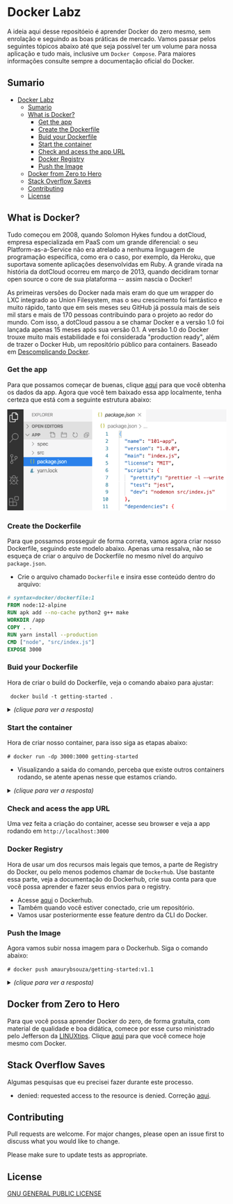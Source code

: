 # Docker Labz
A ideia aqui desse repositóeio é aprender Docker do zero mesmo, sem enrolação e seguindo as boas práticas de mercado. Vamos passar pelos seguintes tópicos abaixo até que seja possível ter um volume para nossa aplicação e tudo mais, inclusive um `Docker Compose`. Para maiores informações consulte sempre a documentação oficial do Docker.

## Sumario

- [Docker Labz](#docker-labz)
  - [Sumario](#sumario)
  - [What is Docker?](#what-is-docker)
    - [Get the app](#get-the-app)
    - [Create the Dockerfile](#create-the-dockerfile)
    - [Buid your Dockerfile](#buid-your-dockerfile)
    - [Start the container](#start-the-container)
    - [Check and acess the app URL](#check-and-acess-the-app-url)
    - [Docker Registry](#docker-registry)
    - [Push the  Image](#push-the--image)
  - [Docker from Zero to Hero](#docker-from-zero-to-hero)
  - [Stack Overflow Saves](#stack-overflow-saves)
  - [Contributing](#contributing)
  - [License](#license)


## What is Docker?
Tudo começou em 2008, quando Solomon Hykes fundou a dotCloud, empresa especializada em PaaS com um grande diferencial: o seu Platform-as-a-Service não era atrelado a nenhuma linguagem de programação específica, como era o caso, por exemplo, da Heroku, que suportava somente aplicações desenvolvidas em Ruby. A grande virada na história da dotCloud ocorreu em março de 2013, quando decidiram tornar open source o core de sua plataforma -- assim nascia o Docker!

As primeiras versões do Docker nada mais eram do que um wrapper do LXC integrado ao Union Filesystem, mas o seu crescimento foi fantástico e muito rápido, tanto que em seis meses seu GitHub já possuía mais de seis mil stars e mais de 170 pessoas contribuindo para o projeto ao redor do mundo. Com isso, a dotCloud passou a se chamar Docker e a versão 1.0 foi lançada apenas 15 meses após sua versão 0.1. A versão 1.0 do Docker trouxe muito mais estabilidade e foi considerada "production ready", além de trazer o Docker Hub, um repositório público para containers. Baseado em [Descomplicando Docker](https://github.com/badtuxx/DescomplicandoDocker).

### Get the app
Para que possamos começar de buenas, clique [aqui](https://github.com/docker/getting-started/tree/master/app) para que você obtenha os dados da app. Agora que você tem baixado essa app localmente, tenha certeza que está com a seguinte estrutura abaixo:

![docker](images/docker01.png)


### Create the Dockerfile
Para que possamos prosseguir de forma correta, vamos agora criar nosso Dockerfile, seguindo este modelo abaixo. Apenas uma ressalva, não se esqueça de criar o arquivo de Dockerfile no mesmo nível do arquivo `package.json`.

- Crie o arquivo chamado `Dockerfile` e insira esse conteúdo dentro do arquivo:

```dockerfile
# syntax=docker/dockerfile:1
FROM node:12-alpine
RUN apk add --no-cache python2 g++ make
WORKDIR /app
COPY . .
RUN yarn install --production
CMD ["node", "src/index.js"]
EXPOSE 3000
```

### Buid your Dockerfile
Hora de criar o build do Dockerfile, veja o comando abaixo para ajustar:

` docker build -t getting-started .`


<details><summary><b></b> <em>(clique para ver a resposta)</em></summary>

```bash
Sending build context to Docker daemon  4.654MB   
Step 1/7 : FROM node:12-alpine
 ---> bb6d28039b8c
Step 2/7 : RUN apk add --no-cache python2 g++ make
 ---> Running in a067c51c395d
fetch https://dl-cdn.alpinelinux.org/alpine/v3.15/main/x86_64/APKINDEX.tar.gz
fetch https://dl-cdn.alpinelinux.org/alpine/v3.15/community/x86_64/APKINDEX.tar.gz
(1/22) Installing binutils (2.37-r3)
(2/22) Installing libgomp (10.3.1_git20211027-r0)
(3/22) Installing libatomic (10.3.1_git20211027-r0)
(4/22) Installing libgphobos (10.3.1_git20211027-r0)
(5/22) Installing gmp (6.2.1-r1)
(6/22) Installing isl22 (0.22-r0)
(7/22) Installing mpfr4 (4.1.0-r0)
(8/22) Installing mpc1 (1.2.1-r0)
(9/22) Installing gcc (10.3.1_git20211027-r0)
(10/22) Installing musl-dev (1.2.2-r7)
(11/22) Installing libc-dev (0.7.2-r3)
(12/22) Installing g++ (10.3.1_git20211027-r0)
(13/22) Installing make (4.3-r0)
(14/22) Installing libbz2 (1.0.8-r1)
(15/22) Installing expat (2.4.7-r0)
(16/22) Installing libffi (3.4.2-r1)
(17/22) Installing gdbm (1.22-r0)
(18/22) Installing ncurses-terminfo-base (6.3_p20211120-r1)
(19/22) Installing ncurses-libs (6.3_p20211120-r1)
(20/22) Installing readline (8.1.1-r0)
(21/22) Installing sqlite-libs (3.36.0-r0)
(22/22) Installing python2 (2.7.18-r4)
Executing busybox-1.34.1-r5.trigger
OK: 229 MiB in 38 packages
Removing intermediate container a067c51c395d
 ---> b2d61b824b3f
Step 3/7 : WORKDIR /app
 ---> Running in 8b5bc690e742
Removing intermediate container 8b5bc690e742
 ---> 4fcb2e6472f6
Step 4/7 : COPY . .
 ---> e80020eac517
Step 5/7 : RUN yarn install --production
 ---> Running in 5d658e33e289
yarn install v1.22.18
[1/4] Resolving packages...
warning Resolution field "ansi-regex@5.0.1" is incompatible with requested version "ansi-regex@^2.0.0"
warning Resolution field "ansi-regex@5.0.1" is incompatible with requested version "ansi-regex@^3.0.0"
[2/4] Fetching packages...
[3/4] Linking dependencies...
[4/4] Building fresh packages...
Done in 12.93s.
Removing intermediate container 5d658e33e289
 ---> 6fca0dcd5d22
Step 6/7 : CMD ["node", "src/index.js"]
 ---> Running in 26d081688136
Removing intermediate container 26d081688136
 ---> fc006139a264
Step 7/7 : EXPOSE 3000
 ---> Running in c0ecacfd20dc
Removing intermediate container c0ecacfd20dc
 ---> 633c01ce663d
Successfully built 633c01ce663d
Successfully tagged getting-started:latest
```
</details>

### Start the container
Hora de criar nosso container, para isso siga as etapas abaixo:

`# docker run -dp 3000:3000 getting-started`

- Visualizando  a saida do comando, perceba que existe outros containers rodando, se atente apenas nesse que estamos criando.

<details><summary><b></b> <em>(clique para ver a resposta)</em></summary>

```bash
# docker container ls
CONTAINER ID   IMAGE                   COMMAND                  CREATED         STATUS          PORTS                                                 NAMES
bc63ea004a6e   getting-started         "docker-entrypoint.s…"   6 seconds ago   Up 5 seconds    0.0.0.0:3000->3000/tcp, :::3000->3000/tcp             priceless_tu
58a335a79b98   kindest/node:v1.21.1    "/usr/local/bin/entr…"   33 hours ago    Up 6 hours      127.0.0.1:45229->6443/tcp                             kind-control-plane
100358c88659   kindest/node:v1.21.1    "/usr/local/bin/entr…"   33 hours ago    Up 6 hours                                                            kind-worker
29feb5952c3d   kindest/node:v1.21.1    "/usr/local/bin/entr…"   33 hours ago    Up 6 hours                                                            kind-worker2
47aaf241467d   rancher/server:stable   "/usr/bin/entry /usr…"   4 months ago    Up 22 seconds   3306/tcp, 0.0.0.0:8081->8080/tcp, :::8081->8080/tcp   determined_dubinsky
```
</details>

### Check and acess the app URL

Uma vez feita a criação do container, acesse seu browser e veja a app rodando em `http://localhost:3000`

### Docker Registry
Hora de usar um dos recursos mais legais que temos, a parte de Registry do Docker,  ou pelo menos podemos chamar de `Dockerhub`. Use bastante essa parte, veja a documentação do Dockerhub, crie sua conta para que você possa aprender e fazer seus envios para o registry.

- Acesse [aqui](https://hub.docker.com/) o Dockerhub.
- Também quando você estiver conectado, crie um repositório.
- Vamos usar posteriormente esse feature dentro da CLI do Docker.

### Push the  Image
Agora vamos subir nossa imagem para o Dockerhub. Siga o comando abaixo:

`# docker push amaurybsouza/getting-started:v1.1`

<details><summary><b></b> <em>(clique para ver a resposta)</em></summary>

```bash

```

</details>






## Docker from Zero to Hero
Para que você possa aprender Docker do zero, de forma gratuita, com material de qualidade e boa didática, comece por esse curso ministrado pelo Jefferson da [LINUXtips](https://www.linuxtips.io/). Clique [aqui](https://www.youtube.com/watch?v=Wm99C_f7Kxw&list=PLf-O3X2-mxDn1VpyU2q3fuI6YYeIWp5rR&ab_channel=LINUXtips) para que você comece hoje mesmo com Docker.

## Stack Overflow Saves
Algumas pesquisas que eu precisei fazer durante este processo.

- denied: requested access to the resource is denied. Correção [aqui](https://stackoverflow.com/questions/41984399/denied-requested-access-to-the-resource-is-denied-docker).

## Contributing
Pull requests are welcome. For major changes, please open an issue first to discuss what you would like to change.

Please make sure to update tests as appropriate.

## License
[GNU GENERAL PUBLIC LICENSE](https://github.com/Docker-Tutorialz/sample-application/blob/main/LICENSE)